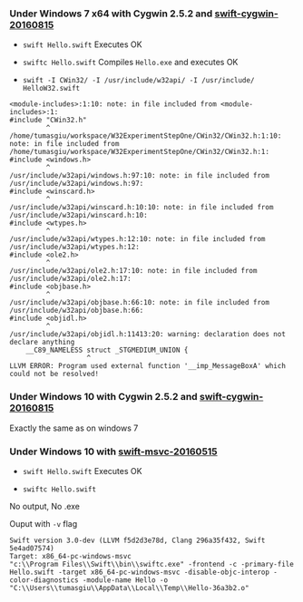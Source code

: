 
### Under Windows 7 x64 with Cygwin 2.5.2 and [swift-cygwin-20160815](https://github.com/tinysun212/swift-windows/releases/tag/swift-cygwin-20160815)

* `swift Hello.swift` 
Executes OK

* `swiftc Hello.swift` 
Compiles `Hello.exe` and executes OK

* `swift -I CWin32/ -I /usr/include/w32api/ -I /usr/include/ HelloW32.swift`

```
<module-includes>:1:10: note: in file included from <module-includes>:1:
#include "CWin32.h"
         ^
/home/tumasgiu/workspace/W32ExperimentStepOne/CWin32/CWin32.h:1:10: note: in file included from /home/tumasgiu/workspace/W32ExperimentStepOne/CWin32/CWin32.h:1:
#include <windows.h>
         ^
/usr/include/w32api/windows.h:97:10: note: in file included from /usr/include/w32api/windows.h:97:
#include <winscard.h>
         ^
/usr/include/w32api/winscard.h:10:10: note: in file included from /usr/include/w32api/winscard.h:10:
#include <wtypes.h>
         ^
/usr/include/w32api/wtypes.h:12:10: note: in file included from /usr/include/w32api/wtypes.h:12:
#include <ole2.h>
         ^
/usr/include/w32api/ole2.h:17:10: note: in file included from /usr/include/w32api/ole2.h:17:
#include <objbase.h>
         ^
/usr/include/w32api/objbase.h:66:10: note: in file included from /usr/include/w32api/objbase.h:66:
#include <objidl.h>
         ^
/usr/include/w32api/objidl.h:11413:20: warning: declaration does not declare anything
    __C89_NAMELESS struct _STGMEDIUM_UNION {
                   ^
LLVM ERROR: Program used external function '__imp_MessageBoxA' which could not be resolved!

```

### Under Windows 10 with Cygwin 2.5.2 and [swift-cygwin-20160815](https://github.com/tinysun212/swift-windows/releases/tag/swift-cygwin-20160815)

Exactly the same as on windows 7

### Under Windows 10 with [swift-msvc-20160515](https://github.com/tinysun212/swift-windows/releases/tag/swift-msvc-20160515)

* `swift Hello.swift` 
Executes OK

* `swiftc Hello.swift`

No output, No .exe

Ouput with `-v` flag

```
Swift version 3.0-dev (LLVM f5d2d3e78d, Clang 296a35f432, Swift 5e4ad07574)
Target: x86_64-pc-windows-msvc
"c:\\Program Files\\Swift\\bin\\swiftc.exe" -frontend -c -primary-file Hello.swift -target x86_64-pc-windows-msvc -disable-objc-interop -color-diagnostics -module-name Hello -o "C:\\Users\\tumasgiu\\AppData\\Local\\Temp\\Hello-36a3b2.o"
```